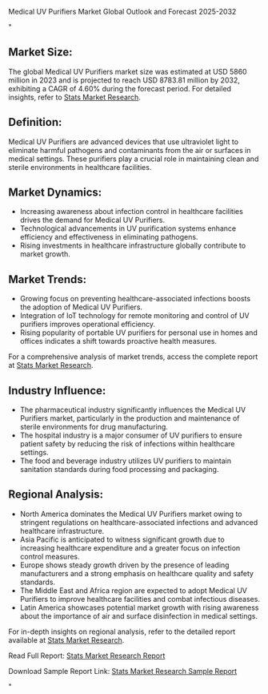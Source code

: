 Medical UV Purifiers Market Global Outlook and Forecast 2025-2032

"<html>
<body>

<h2>Market Size:</h2>
<p>The global Medical UV Purifiers market size was estimated at USD 5860 million in 2023 and is projected to reach USD 8783.81 million by 2032, exhibiting a CAGR of 4.60% during the forecast period. For detailed insights, refer to <a href='https://www.statsmarketresearch.com/global-medical-uv-purifiers-2025-2032-349-8030935'>Stats Market Research</a>.</p>

<h2>Definition:</h2>
<p>Medical UV Purifiers are advanced devices that use ultraviolet light to eliminate harmful pathogens and contaminants from the air or surfaces in medical settings. These purifiers play a crucial role in maintaining clean and sterile environments in healthcare facilities.</p>

<h2>Market Dynamics:</h2>
<ul>
  <li>Increasing awareness about infection control in healthcare facilities drives the demand for Medical UV Purifiers.</li>
  <li>Technological advancements in UV purification systems enhance efficiency and effectiveness in eliminating pathogens.</li>
  <li>Rising investments in healthcare infrastructure globally contribute to market growth.</li>
</ul>

<h2>Market Trends:</h2>
<ul>
  <li>Growing focus on preventing healthcare-associated infections boosts the adoption of Medical UV Purifiers.</li>
  <li>Integration of IoT technology for remote monitoring and control of UV purifiers improves operational efficiency.</li>
  <li>Rising popularity of portable UV purifiers for personal use in homes and offices indicates a shift towards proactive health measures.</li>
</ul>

<p>For a comprehensive analysis of market trends, access the complete report at <a href='https://www.statsmarketresearch.com/global-medical-uv-purifiers-2025-2032-349-8030935'>Stats Market Research</a>.</p>

<h2>Industry Influence:</h2>
<ul>
  <li>The pharmaceutical industry significantly influences the Medical UV Purifiers market, particularly in the production and maintenance of sterile environments for drug manufacturing.</li>
  <li>The hospital industry is a major consumer of UV purifiers to ensure patient safety by reducing the risk of infections within healthcare settings.</li>
  <li>The food and beverage industry utilizes UV purifiers to maintain sanitation standards during food processing and packaging.</li>
</ul>

<h2>Regional Analysis:</h2>
<ul>
  <li>North America dominates the Medical UV Purifiers market owing to stringent regulations on healthcare-associated infections and advanced healthcare infrastructure.</li>
  <li>Asia Pacific is anticipated to witness significant growth due to increasing healthcare expenditure and a greater focus on infection control measures.</li>
  <li>Europe shows steady growth driven by the presence of leading manufacturers and a strong emphasis on healthcare quality and safety standards.</li>
  <li>The Middle East and Africa region are expected to adopt Medical UV Purifiers to improve healthcare facilities and combat infectious diseases.</li>
  <li>Latin America showcases potential market growth with rising awareness about the importance of air and surface disinfection in medical settings.</li>
</ul>

<p>For in-depth insights on regional analysis, refer to the detailed report available at <a href='https://www.statsmarketresearch.com/global-medical-uv-purifiers-2025-2032-349-8030935'>Stats Market Research</a>.</p>

<p>Read Full Report: <a href='https://www.statsmarketresearch.com/global-medical-uv-purifiers-2025-2032-349-8030935'>Stats Market Research Report</a></p>
<p>Download Sample Report Link: <a href='https://www.statsmarketresearch.com/download-free-sample/8030935/global-medical-uv-purifiers-2025-2032-349'>Stats Market Research Sample Report</a></p>

</body>
</html>"
